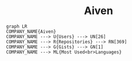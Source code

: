 <h1 align="center">Aiven</h1>

```mermaid
graph LR
COMPANY_NAME{Aiven}
COMPANY_NAME ---> U{Users} ---> UN[26]
COMPANY_NAME ---> R{Repositories} ---> RN[369]
COMPANY_NAME ---> G{Gists} ---> GN[1]
COMPANY_NAME ---> ML{Most Used<br>Languages}
```
